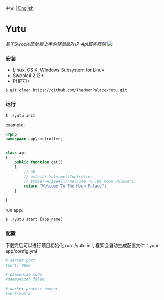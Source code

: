 中文 | [English](./README-EN.md)

Yutu
====
*基于Swoole简单易上手的轻量级PHP-Api服务框架*
![](./moon/yutu.png)

### 安装
- Linux, OS X, Windows Subsystem for Linux
- Swoole4.2.12+
- PHP7.1+
```git
$ git cloen https://github.com/TheMoonPalace/Yutu.git
```

### 运行
```sybase
$ ./yutu init
```
example:
```php
<?php
namespace app\controller;


class api 
{
    public function get()
    {
        // OR
        // extends Yutu\net\Controller
        // $this->WriteAll("Welcome To The Moon Palace");
        return "Welcome To The Moon Palace";
    }

}
```
run app: 
```
$ ./yutu start [app name]
```

### 配置
下载完后可以进行项目初始化 run ./yutu init, 框架会自动生成配置文件：your app/config.yml
```yaml
# server port
#port: 8080

# daemonize mode
#daemonize: false

# worker process number
#work-num:2
```